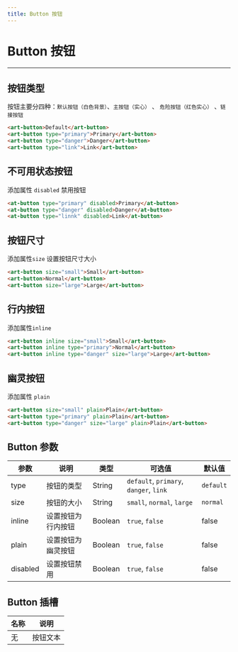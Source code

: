 ```yaml
---
title: Button 按钮
---
```


# Button 按钮
----

## 按钮类型
按钮主要分四种：`默认按钮（白色背景）`、`主按钮（实心）` 、 `危险按钮（红色实心）` 、`链接按钮`

```html
<art-button>Default</art-button>
<art-button type="primary">Primary</art-button>
<art-button type="danger">Danger</art-button>
<art-button type="link">Link</art-button>
```

## 不可用状态按钮
添加属性 `disabled` 禁用按钮

```html
<at-button type="primary" disabled>Primary</at-button>
<at-button type="danger" disabled>Danger</at-button>
<at-button type="linnk" disabled>Link</at-button>
```

## 按钮尺寸
添加属性`size` 设置按钮尺寸大小

```html
<art-button size="small">Small</art-button>
<art-button>Normal</art-button>
<art-button size="large">Large</art-button>
```

## 行内按钮
添加属性`inline`

```html
<art-button inline size="small">Small</art-button>
<art-button inline type="primary">Normal</art-button>
<art-button inline type="danger" size="large">Large</art-button>
```

## 幽灵按钮
添加属性 `plain` 

```html
<art-button size="small" plain>Plain</art-button>
<art-button type="primary" plain>Plain</art-button>
<art-button type="danger" size="large" plain>Plain</art-button>
```

## Button 参数
| 参数      | 说明          | 类型      | 可选值                           | 默认值  |
|---------- |-------------- |---------- |--------------------------------  |-------- |
| type | 按钮的类型 | String | `default`, `primary`, `danger`, `link` | `default` |
| size | 按钮的大小 | String | `small`, `normal`, `large` | `normal` |
| inline | 设置按钮为行内按钮 | Boolean | `true`, `false` | false |
| plain | 设置按钮为幽灵按钮 | Boolean | `true`, `false` | false |
| disabled | 设置按钮禁用 | Boolean | `true`, `false` | false |

## Button 插槽
| 名称      | 说明          | 
|---------- |-------------- |
| 无 | 按钮文本 |
